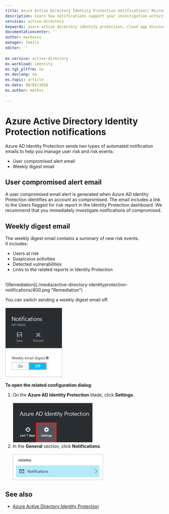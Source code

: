 ```yaml
---
title: Azure Active Directory Identity Protection notifications| Microsoft Azure
description: Learn how notifications support your investigation activities.
services: active-directory
keywords: azure active directory identity protection, cloud app discovery, managing applications, security, risk, risk level, vulnerability, security policy
documentationcenter: ''
author: markusvi
manager: femila
editor: ''

ms.service: active-directory
ms.workload: identity
ms.tgt_pltfrm: na
ms.devlang: na
ms.topic: article
ms.date: 08/02/2016
ms.author: markvi

---
```

# Azure Active Directory Identity Protection notifications
Azure AD Identity Protection sends two types of automated notification emails to help you manage user risk and risk events:

* User compromised alert email
* Weekly digest email

## User compromised alert email
A user compromised email alert is generated when Azure AD Identity Protection identifies an account as compromised. The email includes a link to the Users flagged for risk report in the Identity Protection dashboard. We recommend that you immediately investigate notifications of compromised.

## Weekly digest email
The weekly digest email contains a summary of new risk events.<br>
It includes:

* Users at risk
* Suspicious activities
* Detected vulnerabilities
* Links to the related reports in Identity Protection

<br>
![Remediation](./media/active-directory-identityprotection-notifications/400.png "Remediation")
<br> 

You can switch sending a weekly digest email off.
<br><br>
![User risks](./media/active-directory-identityprotection-notifications/62.png "User risks")
<br>

**To open the related configuration dialog**:

1. On the **Azure AD Identity Protection** blade, click **Settings**.
   <br><br>
   ![User risk policy](./media/active-directory-identityprotection-notifications/401.png "User risk policy")
   <br>
2. In the **General** section, click **Notifications**.
   <br><br>
   ![User risk policy](./media/active-directory-identityprotection-notifications/405.png "User risk policy")
   <br>

## See also
* [Azure Active Directory Identity Protection](active-directory-identityprotection.md) 

